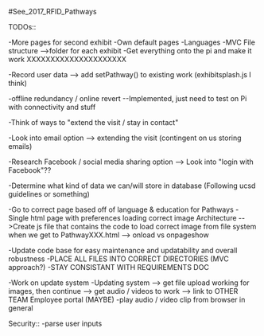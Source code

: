 #See_2017_RFID_Pathways

TODOs::

-More pages for second exhibit
-Own default pages
-Languages
-MVC File structure
  -->folder for each exhibit
-Get everything onto the pi and make it work XXXXXXXXXXXXXXXXXXXXX


-Record user data
    --> add setPathway() to existing work (exhibitsplash.js I think)

-offline redundancy / online revert
    --Implemented, just need to test on Pi with connectivity and stuff


-Think of ways to "extend the visit / stay in contact"

-Look into email option --> extending the visit
  (contingent on us storing emails)

-Research Facebook / social media sharing option
    --> Look into "login with Facebook"??


-Determine what kind of data we can/will store in database
  (Following ucsd guidelines or something)






-Go to correct page based off of language & education for Pathways
-Single html page with preferences loading correct image Architecture
    -->Create js file that contains the code to load correct image from file system
    when we get to PathwayXXX.html --> onload vs onpageshow



-Update code base for easy maintenance and updatability and overall robustness
-PLACE ALL FILES INTO CORRECT DIRECTORIES (MVC approach?)
-STAY CONSISTANT WITH REQUIREMENTS DOC



-Work on update system
-Updating system
  --> get file upload working for images, then continue
  --> get audio / videos to work
  --> link to OTHER TEAM Employee portal (MAYBE)
-play audio / video clip from browser in general




Security::
-parse user inputs
